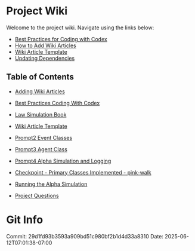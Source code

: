 # Project Wiki

Welcome to the project wiki. Navigate using the links below:

- [Best Practices for Coding with Codex](best_practices_coding_with_codex.md)
- [How to Add Wiki Articles](adding_wiki_articles.md)
- [Wiki Article Template](wiki_article_template.md)
- [Updating Dependencies](updating_dependencies.md)

## Table of Contents

- [Adding Wiki Articles](adding_wiki_articles.md)
- [Best Practices Coding With Codex](best_practices_coding_with_codex.md)
- [Law Simulation Book](law_simulation_book.md)
- [Wiki Article Template](wiki_article_template.md)
- [Prompt2 Event Classes](prompt2_event_classes.md)
- [Prompt3 Agent Class](prompt3_agent_class.md)
- [Prompt4 Alpha Simulation and Logging](prompt4_implement_alpha_sim.md)
- [Checkpoint - Primary Classes Implemented - pink-walk](main_notes_checkpoint_prim_classes.md)
- [Running the Alpha Simulation](alpha_sim_usage.md)

- [Project Questions](project_questions_orange.md)
# Git Info
Commit: 29d1fd93b3593a909bd51c980bf2b1d4d33a8310
Date: 2025-06-12T07:01:38-07:00
